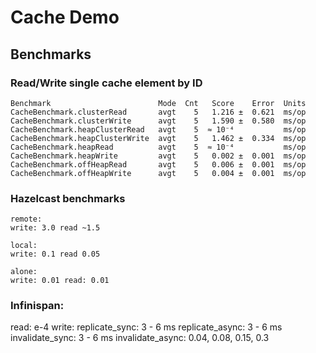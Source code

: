 # Cache Demo

## Benchmarks
 
### Read/Write single cache element by ID

```
Benchmark                        Mode  Cnt   Score    Error  Units
CacheBenchmark.clusterRead       avgt    5   1.216 ±  0.621  ms/op
CacheBenchmark.clusterWrite      avgt    5   1.590 ±  0.580  ms/op
CacheBenchmark.heapClusterRead   avgt    5  ≈ 10⁻⁴           ms/op
CacheBenchmark.heapClusterWrite  avgt    5   1.462 ±  0.334  ms/op
CacheBenchmark.heapRead          avgt    5  ≈ 10⁻⁴           ms/op
CacheBenchmark.heapWrite         avgt    5   0.002 ±  0.001  ms/op
CacheBenchmark.offHeapRead       avgt    5   0.006 ±  0.001  ms/op
CacheBenchmark.offHeapWrite      avgt    5   0.004 ±  0.001  ms/op
```

### Hazelcast benchmarks
```
remote:
write: 3.0 read ~1.5

local:
write: 0.1 read 0.05

alone:
write: 0.01 read: 0.01
```

### Infinispan:
read: e-4
write:
replicate_sync: 3 - 6 ms
replicate_async: 3 - 6 ms
invalidate_sync: 3 - 6 ms
invalidate_async: 0.04, 0.08, 0.15, 0.3

